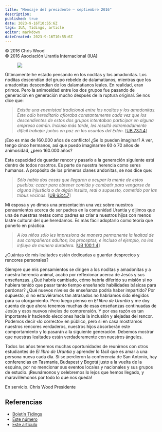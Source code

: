 ```yaml
---
title: "Mensaje del presidente – septiembre 2016"
description: 
published: true
date: 2023-9-16T10:55:6Z
tags: IUA, Tidings, article
editor: markdown
dateCreated: 2023-9-16T10:55:6Z
---
```


<p class="v-card v-sheet theme--light gray lighten-3 px-2">© 2016 Chris Wood<br>© 2016 Asociación Urantia Internacional (IUA)</p>


<figure id="Figure_1" class="image urantiapedia image-style-align-left">
<img src="/image/article/IUA_Tidings/Chris-Wood-framed-150x150.jpg">
</figure>

Últimamente he estado pensando en los noditas y los amadonitas. Los noditas descendían del grupo rebelde de dalamatianos, mientras que los amadonitas descendían de los dalamatianos leales. En realidad, eran primos. Pero la animosidad entre los dos grupos fue pasando de generación en generación mucho después de la ruptura original. Se nos dice que:
<br style="clear:both;"/>

> _Existía una enemistad tradicional entre los noditas y los amadonitas. Este odio hereditario afloraba constantemente cada vez que los descendientes de estos dos grupos intentaban participar en alguna empresa común. Incluso más tarde, les resultó extremadamente difícil trabajar juntos en paz en los asuntos del Edén._ <a id="a43_317"></a>[[UB 73:1.4](/es/The_Urantia_Book/73#p1_4)]

¡Eso es más de 160.000 años de conflicto! ¿Se lo pueden imaginar? A ver, tengo cinco hermanos, así que puedo imaginarme 60 ó 70 años de animosidad, ¿pero 160.000 años?


Esta capacidad de guardar rencor y pasarlo a la generación siguiente está dentro de todos nosotros. Es parte de nuestra herencia como seres humanos. A propósito de los primeros clanes andonitas, se nos dice que:

> _Sólo había dos cosas que llegaron a ocupar la mente de estos pueblos: cazar para obtener comida y combatir para vengarse de alguna injusticia o de algún insulto, real o supuesto, cometido por las tribus vecinas._ <a id="a49_210"></a>[[UB 63:4.7](/es/The_Urantia_Book/63#p4_7)]

Mi esposa y yo dimos una presentación una vez sobre nuestros pensamientos acerca de ser padres en la comunidad Urantia y dijimos que una de nuestras metas como padres es criar a nuestros hijos con menos lastre cultural del que heredamos. Es más fácil adoptarlo como teoría que ponerlo en práctica.

> _A los niños sólo les impresiona de manera permanente la lealtad de sus compañeros adultos; los preceptos, e incluso el ejemplo, no les influye de manera duradera._ <a id="a53_142"></a>[[UB 100:1.4](/es/The_Urantia_Book/100#p1_4)]

¿Cuántas de mis lealtades están dedicadas a guardar desprecios y rencores personales?

Siempre que mis pensamientos se dirigen a los noditas y amadonitas y a nuestra herencia animal, acabo por reflexionar acerca de Jesús y sus enseñanzas. ¿Qué habría cambiado, cómo habría diferido su misión si no hubiera tenido que pasar tanto tiempo enseñando habilidades básicas para perdonar? ¿Qué nuevos niveles de enseñanza podría haber impartido? Por supuesto, si no estuviéramos tan atrasados no habríamos sido elegidos para su otorgamiento. Pero luego pienso en _El libro de Urantia_ y me doy cuenta de que ahora tenemos muchas de esas enseñanzas continuadas de Jesús y esos nuevos niveles de comprensión. Y por esa razón es tan importante ir haciendo elecciones hacia la inclusión y alejadas del rencor. Podemos decir «lo correcto» en público, pero si en casa mostramos nuestros rencores verdaderos, nuestros hijos absorberán este comportamiento y lo pasarán a la siguiente generación. Debemos mostrar que nuestras lealtades están verdaderamente con nuestros ángeles.

Todos los años tenemos muchas oportunidades de reunirnos con otros estudiantes de _El libro de Urantia_ y aprender lo fácil que es amar a una persona nueva cada día. Si se perdieron la conferencia de San Antonio, hay conferencias en Tasmania, Budapest y Bogotá justo a la vuelta de la esquina, por no mencionar sus eventos locales y nacionales y sus grupos de estudio. ¡Reunámonos y celebremos lo lejos que hemos llegado, y maravillémonos por todo lo que nos queda!

En servicio.
Chris Wood
Presidente

## Referencias

- [Boletín Tidings](https://urantia-association.org/acerca-del-boletin-tidings/?lang=es)
- [Este número](https://urantia-association.org/newsletter/tidings-septiembre-2016/?lang=es)
- [Este artículo](https://urantia-association.org/mensaje-del-presidente-septiembre-2016/?lang=es)

